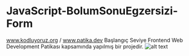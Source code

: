 # JavaScript-BolumSonuEgzersizi-Form
www.kodluyoruz.org / www.patika.dev Başlangıç Seviye Frontend Web Development Patikası kapsamında yapılmış bir projedir.
![alt text](https://www.hizliresim.com/f69hfud)
